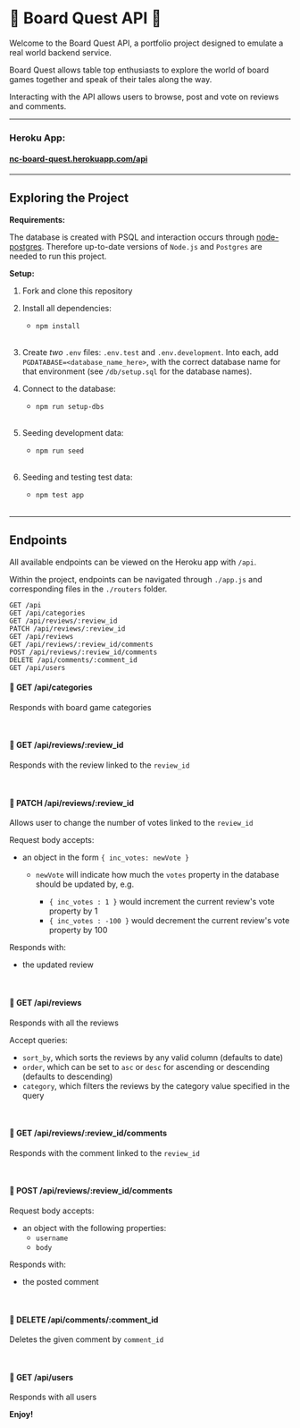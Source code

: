 # 🎲 Board Quest API 🎲

Welcome to the Board Quest API, a portfolio project designed to emulate a real world backend service.

Board Quest allows table top enthusiasts to explore the world of board games together and speak of their tales along the way. 

Interacting with the API allows users to browse, post and vote on reviews and comments.

---

### Heroku App:

#### [nc-board-quest.herokuapp.com/api](https://nc-board-quest.herokuapp.com/api)
--- 

## Exploring the Project

**Requirements:**

The database is created with PSQL and interaction occurs through [node-postgres](https://node-postgres.com/). Therefore up-to-date versions of `Node.js` and `Postgres` are needed to run this project.

**Setup:**

1. Fork and clone this repository

2. Install all dependencies: 
    * `npm install`   
    <br />

3. Create _two_ `.env` files: `.env.test` and `.env.development`. Into each, add `PGDATABASE=<database_name_here>`, with the correct database name for that environment (see `/db/setup.sql` for the database names).    

4. Connect to the database:
    * `npm run setup-dbs`

    <br />

5. Seeding development data:
    * `npm run seed` 
    
    <br />

6. Seeding and testing test data:
    * `npm test app`

    <br />

---

## Endpoints

All available endpoints can be viewed on the Heroku app with `/api`. 

Within the project, endpoints can be navigated through `./app.js` and corresponding files in the `./routers` folder.

```http
GET /api
GET /api/categories
GET /api/reviews/:review_id
PATCH /api/reviews/:review_id
GET /api/reviews
GET /api/reviews/:review_id/comments
POST /api/reviews/:review_id/comments
DELETE /api/comments/:comment_id
GET /api/users
```

#### 🎲 **GET /api/categories**

Responds with board game categories

<br />

#### 🎲 **GET /api/reviews/:review_id**

Responds with the review linked to the `review_id`

<br />

#### 🎲 **PATCH /api/reviews/:review_id**

Allows user to change the number of votes linked to the `review_id`

Request body accepts:

- an object in the form `{ inc_votes: newVote }`

  - `newVote` will indicate how much the `votes` property in the database should be updated by, e.g.
  
    - `{ inc_votes : 1 }` would increment the current review's vote property by 1
    - `{ inc_votes : -100 }` would decrement the current review's vote property by 100

Responds with:

- the updated review

<br />

#### 🎲 **GET /api/reviews**

Responds with all the reviews

Accept queries:

- `sort_by`, which sorts the reviews by any valid column (defaults to date)
- `order`, which can be set to `asc` or `desc` for ascending or descending (defaults to descending)
- `category`, which filters the reviews by the category value specified in the query

<br />

#### 🎲 **GET /api/reviews/:review_id/comments**

Responds with the comment linked to the `review_id`

<br />

#### 🎲 **POST /api/reviews/:review_id/comments**

Request body accepts:

- an object with the following properties:
  - `username`
  - `body`

Responds with:

- the posted comment

<br />

#### 🎲 **DELETE /api/comments/:comment_id**

Deletes the given comment by `comment_id`

<br />

#### 🎲 **GET /api/users**

Responds with all users


**Enjoy!**
